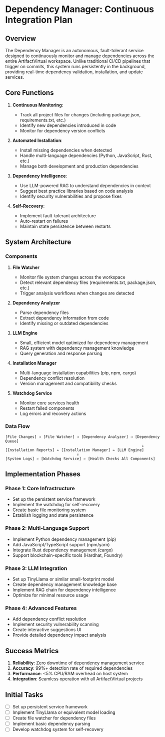# Dependency Manager: Continuous Integration Plan

## Overview

The Dependency Manager is an autonomous, fault-tolerant service designed to continuously monitor and manage dependencies across the entire ArtifactVirtual workspace. Unlike traditional CI/CD pipelines that trigger on commits, this system runs persistently in the background, providing real-time dependency validation, installation, and update services.

## Core Functions

1. **Continuous Monitoring**: 
   - Track all project files for changes (including package.json, requirements.txt, etc.)
   - Identify new dependencies introduced in code
   - Monitor for dependency version conflicts

2. **Automated Installation**:
   - Install missing dependencies when detected
   - Handle multi-language dependencies (Python, JavaScript, Rust, etc.)
   - Manage both development and production dependencies

3. **Dependency Intelligence**:
   - Use LLM-powered RAG to understand dependencies in context
   - Suggest best practice libraries based on code analysis
   - Identify security vulnerabilities and propose fixes

4. **Self-Recovery**:
   - Implement fault-tolerant architecture
   - Auto-restart on failures
   - Maintain state persistence between restarts

## System Architecture

### Components

1. **File Watcher**
   - Monitor file system changes across the workspace
   - Detect relevant dependency files (requirements.txt, package.json, etc.)
   - Trigger analysis workflows when changes are detected

2. **Dependency Analyzer**
   - Parse dependency files
   - Extract dependency information from code
   - Identify missing or outdated dependencies

3. **LLM Engine**
   - Small, efficient model optimized for dependency management
   - RAG system with dependency management knowledge
   - Query generation and response parsing

4. **Installation Manager**
   - Multi-language installation capabilities (pip, npm, cargo)
   - Dependency conflict resolution
   - Version management and compatibility checks

5. **Watchdog Service**
   - Monitor core services health
   - Restart failed components
   - Log errors and recovery actions

### Data Flow

```
[File Changes] → [File Watcher] → [Dependency Analyzer] → [Dependency Queue]
                                                             ↓
[Installation Reports] ← [Installation Manager] ← [LLM Engine]
                                ↑
[System Logs] ← [Watchdog Service] ← [Health Checks All Components]
```

## Implementation Phases

### Phase 1: Core Infrastructure
- Set up the persistent service framework
- Implement the watchdog for self-recovery
- Create basic file monitoring system
- Establish logging and state persistence

### Phase 2: Multi-Language Support
- Implement Python dependency management (pip)
- Add JavaScript/TypeScript support (npm/yarn)
- Integrate Rust dependency management (cargo)
- Support blockchain-specific tools (Hardhat, Foundry)

### Phase 3: LLM Integration
- Set up TinyLlama or similar small-footprint model
- Create dependency management knowledge base
- Implement RAG chain for dependency intelligence
- Optimize for minimal resource usage

### Phase 4: Advanced Features
- Add dependency conflict resolution
- Implement security vulnerability scanning
- Create interactive suggestions UI
- Provide detailed dependency impact analysis

## Success Metrics

1. **Reliability**: Zero downtime of dependency management service
2. **Accuracy**: 99%+ detection rate of required dependencies
3. **Performance**: <5% CPU/RAM overhead on host system
4. **Integration**: Seamless operation with all ArtifactVirtual projects

## Initial Tasks

- [ ] Set up persistent service framework
- [ ] Implement TinyLlama or equivalent model loading
- [ ] Create file watcher for dependency files
- [ ] Implement basic dependency parsing
- [ ] Develop watchdog system for self-recovery